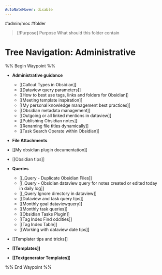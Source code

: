 ```yaml
---
AutoNoteMover: disable
---
```

#admin/moc #folder

> [!Purpose] Purpose
> What should this folder contain

# Tree Navigation: Administrative 

%% Begin Waypoint %%
- **Administrative guidance**
	- [[Callout Types in Obsidian]]
	- [[Dataview query parameters]]
	- [[How to best use tags, links and folders for Obsidian]]
	- [[Meeting template inspiration]]
	- [[My personal knowledge management best practices]]
	- [[Obsidian metadata management]]
	- [[Outgoing or all linked mentions in dataview]]
	- [[Publishing Obsidian notes]]
	- [[Renaming file titles dynamically]]
	- [[Task Search Operate within Obsidian]]
- **File Attachments**

- [[My obsidian plugin documentation]]
- [[Obsidian tips]]
- **Queries**
	- [[_Query - Duplicate Obsidian Files]]
	- [[_Query - Obsidian dataview query for notes created or edited today in daily log]]
	- [[_Query Ignore directory in dataview]]
	- [[Dataview and task query tips]]
	- [[Monthly goal dataviewquery]]
	- [[Monthly task queries]]
	- [[Obsidian Tasks Plugin]]
	- [[Tag Index Find oddities]]
	- [[Tag Index Table]]
	- [[Working with dataview date tips]]
- [[Templater tips and tricks]]
- **[[Templates]]**
- **[[Textgenerator Templates]]**

%% End Waypoint %%
